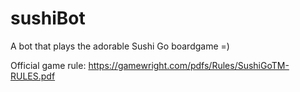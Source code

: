 # sushiBot
A bot that plays the adorable Sushi Go boardgame =)

Official game rule: https://gamewright.com/pdfs/Rules/SushiGoTM-RULES.pdf
